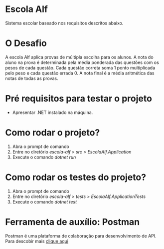 # Escola Alf
Sistema escolar baseado nos requisitos descritos abaixo.

# O Desafio

A escola Alf aplica provas de múltipla escolha para os alunos. A nota do aluno na prova é determinada pela média ponderada das questões com os pesos de cada questão. Cada questão correta soma 1 ponto multiplicada pelo peso e cada questão errada 0. A nota final é a média aritmética das notas de todas as provas.

# Pré requisitos para testar o projeto

* Apresentar .NET instalado na máquina.

# Como rodar o projeto?

1. Abra o prompt de comando
2. Entre no diretório *escola-alf > src > EscolaAlf.Application*
3. Execute o comando *dotnet run*

# Como rodar os testes do projeto?

1. Abra o prompt de comando
2. Entre no diretório *escola-alf > tests > EscolaAlf.ApplicationTests*
3. Execute o comando *dotnet test*

# Ferramenta de auxílio: Postman

Postman é uma plataforma de colaboração para desenvolvimento de API.
Para descobir mais [clique aqui](https://www.postman.com/)

